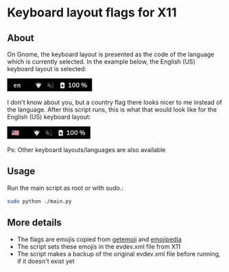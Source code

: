 # Keyboard layout flags for X11

## About

On Gnome, the keyboard layout is presented as the code of the language which is currently selected. In the example below, the English (US) keyboard layout is selected:

![Original keyboard layout identifier](./img/original.jpg "Original keyboard layout identifier")

I don't know about you, but a country flag there looks nicer to me instead of the language. After this script runs, this is what that would look like for the English (US) keyboard layout:

![Modified keyboard layout identifier](./img/modified.jpg "Modified keyboard layout identifier")

Ps: Other keyboard layouts/languages are also available

## Usage

Run the main script as root or with sudo.:

```bash
sudo python ./main.py
```

## More details

- The flags are emojis copied from [getemoji](https://getemoji.com/#flags) and [emojipedia](https://emojipedia.org/flags/)
- The script sets these emojis in the evdev.xml file from X11
- The script makes a backup of the original evdev.xml file before running, if it doesn't exist yet
